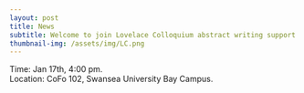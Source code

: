 ```yaml
---
layout: post
title: News
subtitle: Welcome to join Lovelace Colloquium abstract writing support session on 27th of Jan, 2025!
thumbnail-img: /assets/img/LC.png
---
```


<div style="text-align: justify;">
Time: Jan 17th, 4:00 pm.
</div>

<div style="text-align: justify;">
Location: CoFo 102, Swansea University Bay Campus.
</div>
